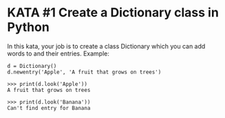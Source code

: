 # KATA \#1 Create a Dictionary class in Python

In this kata, your job is to create a class Dictionary which you can add words to and their entries. Example:

```
d = Dictionary()
d.newentry('Apple', 'A fruit that grows on trees')
```
```
>>> print(d.look('Apple'))
A fruit that grows on trees
```

```
>>> print(d.look('Banana'))
Can't find entry for Banana
```
